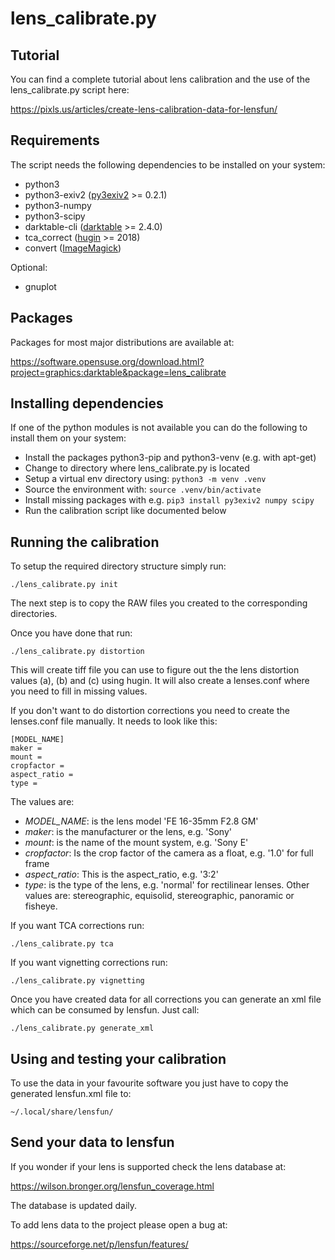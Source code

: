 lens_calibrate.py
=================

Tutorial
--------

You can find a complete tutorial about lens calibration and the use of the
lens_calibrate.py script here:

https://pixls.us/articles/create-lens-calibration-data-for-lensfun/

Requirements
------------

The script needs the following dependencies to be installed on your system:

* python3
* python3-exiv2 ([py3exiv2](http://py3exiv2.tuxfamily.org/) >= 0.2.1)
* python3-numpy
* python3-scipy
* darktable-cli ([darktable](https://darktable.org) >= 2.4.0)
* tca_correct ([hugin](http://hugin.sourceforge.net) >= 2018)
* convert ([ImageMagick](https://www.imagemagick.org/script/index.php))

Optional:

* gnuplot

Packages
--------

Packages for most major distributions are available at:

https://software.opensuse.org/download.html?project=graphics:darktable&package=lens_calibrate

Installing dependencies
-----------------------

If one of the python modules is not available you can do the following to
install them on your system:

* Install the packages python3-pip and python3-venv (e.g. with apt-get)
* Change to directory where lens_calibrate.py is located
* Setup a virtual env directory using: `python3 -m venv .venv`
* Source the environment with: `source .venv/bin/activate`
* Install missing packages with e.g. `pip3 install py3exiv2 numpy scipy`
* Run the calibration script like documented below

Running the calibration
-----------------------

To setup the required directory structure simply run:

    ./lens_calibrate.py init

The next step is to copy the RAW files you created to the corresponding
directories.

Once you have done that run:

    ./lens_calibrate.py distortion

This will create tiff file you can use to figure out the the lens distortion
values (a), (b) and (c) using hugin. It will also create a lenses.conf where
you need to fill in missing values.

If you don't want to do distortion corrections you need to create the
lenses.conf file manually. It needs to look like this:

    [MODEL_NAME]
    maker =
    mount =
    cropfactor =
    aspect_ratio =
    type =

The values are:

* *MODEL_NAME*: is the lens model 'FE 16-35mm F2.8 GM'
* *maker*: is the manufacturer or the lens, e.g. 'Sony'
* *mount*: is the name of the mount system, e.g. 'Sony E'
* *cropfactor*: Is the crop factor of the camera as a float, e.g. '1.0' for full frame
* *aspect_ratio*: This is the aspect_ratio, e.g. '3:2'
* *type*: is the type of the lens, e.g. 'normal' for rectilinear lenses. Other
  values are: stereographic, equisolid, stereographic, panoramic or fisheye.

If you want TCA corrections run:

    ./lens_calibrate.py tca

If you want vignetting corrections run:

    ./lens_calibrate.py vignetting

Once you have created data for all corrections you can generate an xml file
which can be consumed by lensfun. Just call:

    ./lens_calibrate.py generate_xml

Using and testing your calibration
----------------------------------

To use the data in your favourite software you just have to copy the generated
lensfun.xml file to:

    ~/.local/share/lensfun/


Send your data to lensfun
-------------------------

If you wonder if your lens is supported check the lens database at:

https://wilson.bronger.org/lensfun_coverage.html

The database is updated daily.

To add lens data to the project please open a bug at:

https://sourceforge.net/p/lensfun/features/
